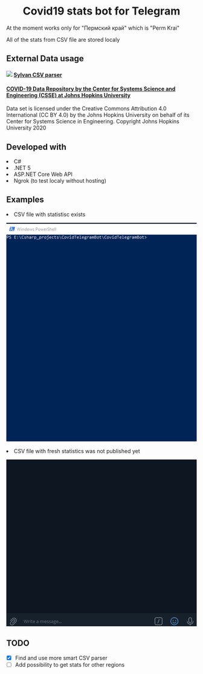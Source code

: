 <h1 align="center">Covid19 stats bot for Telegram</h1>
<p>At the moment works only for "Пермский край" which is "Perm Krai"</p>
<p>All of the stats from CSV file are stored localy</p>

## External Data usage
#### <img src="https://github.com/MarkPflug/Sylvan/blob/main/Sylvan.png" height=48> [Sylvan CSV parser](https://github.com/MarkPflug/Sylvan)
#### [COVID-19 Data Repository by the Center for Systems Science and Engineering (CSSE) at Johns Hopkins University](https://github.com/CSSEGISandData/COVID-19)
Data set is licensed under the Creative Commons Attribution 4.0 International (CC BY 4.0) by the Johns Hopkins University on behalf of its Center for Systems Science in Engineering. Copyright Johns Hopkins University 2020


## Developed with
<li>C#</li> 
<li>.NET 5</li> 
<li>ASP.NET Core Web API</li>
<li>Ngrok (to test localy without hosting)</li>

## Examples 
<li>CSV file with statistisc exists</li>
<p align="left">
<img src="https://github.com/DmitriyUtyugov/CovidTelegramBot/blob/main/correctResult.gif">
</p>
<li>CSV file with fresh statistics was not published yet</li>
<p align="left">
<img src="https://github.com/DmitriyUtyugov/CovidTelegramBot/blob/main/noFreshData.gif">
</p>

## TODO
- [x] Find and use more smart CSV parser  
- [ ] Add possibility to get stats for other regions  
